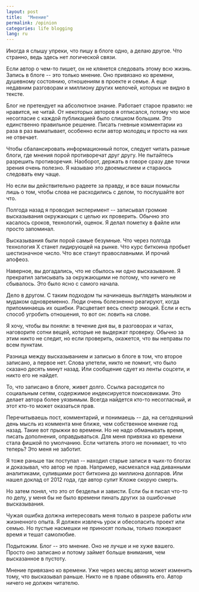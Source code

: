```yaml
---
layout: post
title:  "Мнение"
permalink: /opinion
categories: life blogging
lang: ru
---
```


Иногда я слышу упреки, что пишу в блоге одно, а делаю другое. Что странно, ведь
здесь нет логической связи.

Если автор о чем-то пишет, он не клянется следовать этому всю жизнь. Запись в
блоге -- это только мнение. Оно привязано ко времени, душевному состоянию,
отношениям в проекте и семье. А еще недавним разговорам и миллиону других
мелочей, которых не видно в тексте.

Блог не претендует на абсолютное знание. Работает старое правило: не нравится,
не читай. От некоторых авторов я отписался, потому что мое несогласие с каждой
публикацией было слишком большим. Это единственно правильное решение. Писать
гневные комментарии из раза в раз выматывает, особенно если автор молодец и
просто на них не отвечает.

Чтобы сбалансировать информационный поток, следует читать разные блоги, где
мнения порой противоречат друг другу. Не пытайтесь разрешить
противоречия. Наоборот, держать в говоре сразу две точки зрения очень полезно. Я
называю это двоемыслием и стараюсь следовать ему чаще.

Но если вы действительно радеете за правду, и все ваши помыслы лишь о том, чтобы
слова не расходились с делом, то послушайте вот что.

Полгода назад я проводил эксперимент -- записывал громкие высказывания
окружающих с целью их проверить. Обычно это касалось сроков, технологий,
оценок. Я делал пометку в файле или просто запоминал.

Высказывания были порой самые безумные. Что через полгода технология Х станет
лидирующей на рынке. Что курс биткоина пробьет шестизначное число. Что все
станут православными. И прочий апофеоз.

Наверное, вы догадались, что не сбылось ни одно высказывание. Я прекратил
записывать за окружающими не потому, что ничего не сбывалось. Это было ясно с
самого начала.

Дело в другом. С таким подходом ты начинаешь выглядеть маньяком и мудаком
одновременно. Люди очень болезненно реагируют, когда припоминаешь их
ошибки. Расцветает весь спектр эмоций. Если и есть способ угробить отношения, то
вот он: ловить на слове.

Я хочу, чтобы вы поняли: в течение дня вы, в разговорах и чатах, наговорите
сотни вещей, которые не выдержат проверку. Обычно за этим никто не следит, но
если проверить, окажется, что вы неправы по всем пунктам.

Разница между высказыванием и записью в блоге в том, что второе записано, а
первое нет. Слова улетели, никто не помнит, что было сказано десять минут
назад. Или сообщение сдует из ленты соцсети, и никто его не найдет.

То, что записано в блоге, живет долго. Ссылка расходится по социальным сетям,
содержимое индексируется поисковиками. Это делает автора более уязвимым. Всегда
найдется кто-то несогласный, и этот кто-то может оказаться прав.

Перечитываешь пост, комментарий, и понимаешь -- да, на сегодняшний день мысль из
коммента мне ближе, чем собственное мнение год назад. Такие вот прыжки во
времени. Но не надо обманывать время, писать дополнения, оправдываться. Для меня
привязка ко времени стала фишкой по умолчанию. Если читатель этого не понимает,
то что теперь? Это меня не заботит.

Я тоже раньше так поступал -- находил старые записи в чьих-то блогах и
доказывал, что автор не прав. Например, насмехался над диванными аналитиками,
сулившими рост биткоина до миллиона долларов. Или нашел доклад от 2012 года, где
автор сулит Кложе скорую смерть.

Но затем понял, что это от безделья и зависти. Если бы я писал что-то по делу, у
меня бы не было времени пинать других за ошибочные высказывания.

Чужая ошибка должна интересовать меня только в разрезе работы или жизненного
опыта. Я должен извлечь урок и обесопасить проект или семью. Но пустые насмешки
не приносят пользы, только пожирают время и тешат самолюбие.

Подытожим. Блог -- это мнение. Оно не лучше и не хуже вашего. Просто оно
записано и потому займет больше внимания, чем высказанное в пустоту.

Мнение привязано ко времени. Уже через месяц автор может изменить тому, что
высказывал раньше. Никто не в праве обвинять его. Автор ничего не должен
читателю.

